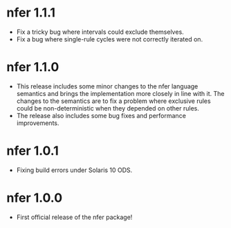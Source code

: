 # nfer 1.1.1

 * Fix a tricky bug where intervals could exclude themselves.
 * Fix a bug where single-rule cycles were not correctly iterated on.

# nfer 1.1.0

 * This release includes some minor changes to the nfer language semantics and 
   brings the implementation more closely in line with it.  The changes to
   the semantics are to fix a problem where exclusive rules could be 
   non-deterministic when they depended on other rules.
 * The release also includes some bug fixes and performance improvements.

# nfer 1.0.1

 * Fixing build errors under Solaris 10 ODS.

# nfer 1.0.0

 * First official release of the nfer package!